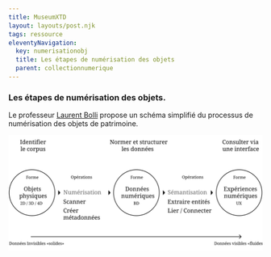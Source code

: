 ```yaml
---
title: MuseumXTD
layout: layouts/post.njk
tags: ressource
eleventyNavigation:
  key: numerisationobj
  title: Les étapes de numérisation des objets
  parent: collectionnumerique
---
```

### Les étapes de numérisation des objets.

Le professeur [Laurent Bolli](https://www.linkedin.com/in/laurentbolli/) propose un schéma simplifié du processus de numérisation des objets de patrimoine.  

<picture>
  <source media="(max-width: 599px)" srcset="/images/Bolli-L_Les-étapes-de-numérisation-des-objets_mobile.svg" />
  <source media="(min-width: 600px)" srcset="/images/Bolli-L_Les-étapes-de-numérisation-des-objets.svg" />
  <img src="/images/Bolli-L_Les-étapes-de-numérisation-des-objets.svg" alt="Shéma du processus. Des Données Invisibles «solides» aux Données visibles «fluides». 1, Identifier le corpus: Objets physiques. 2, Scanner et Créer les métadonnées. 3, Normer et structurer les données: Données numériques. 4, Sémantisation, Extraire entités et Lier / Connecter. 5. Consulter via une interface." />
</picture>